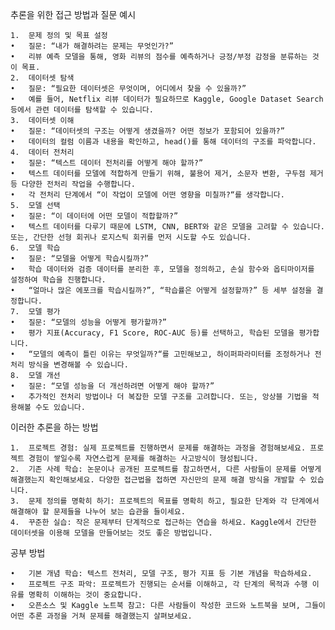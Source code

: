 추론을 위한 접근 방법과 질문 예시

	1.	문제 정의 및 목표 설정
	•	질문: “내가 해결하려는 문제는 무엇인가?”
	•	리뷰 예측 모델을 통해, 영화 리뷰의 점수를 예측하거나 긍정/부정 감정을 분류하는 것이 목표.
	2.	데이터셋 탐색
	•	질문: “필요한 데이터셋은 무엇이며, 어디에서 찾을 수 있을까?”
	•	예를 들어, Netflix 리뷰 데이터가 필요하므로 Kaggle, Google Dataset Search 등에서 관련 데이터를 탐색할 수 있습니다.
	3.	데이터셋 이해
	•	질문: “데이터셋의 구조는 어떻게 생겼을까? 어떤 정보가 포함되어 있을까?”
	•	데이터의 컬럼 이름과 내용을 확인하고, head()를 통해 데이터의 구조를 파악합니다.
	4.	데이터 전처리
	•	질문: “텍스트 데이터 전처리를 어떻게 해야 할까?”
	•	텍스트 데이터를 모델에 적합하게 만들기 위해, 불용어 제거, 소문자 변환, 구두점 제거 등 다양한 전처리 작업을 수행합니다.
	•	각 전처리 단계에서 “이 작업이 모델에 어떤 영향을 미칠까?“를 생각합니다.
	5.	모델 선택
	•	질문: “이 데이터에 어떤 모델이 적합할까?”
	•	텍스트 데이터를 다루기 때문에 LSTM, CNN, BERT와 같은 모델을 고려할 수 있습니다. 또는, 간단한 선형 회귀나 로지스틱 회귀를 먼저 시도할 수도 있습니다.
	6.	모델 학습
	•	질문: “모델을 어떻게 학습시킬까?”
	•	학습 데이터와 검증 데이터를 분리한 후, 모델을 정의하고, 손실 함수와 옵티마이저를 설정하여 학습을 진행합니다.
	•	“얼마나 많은 에포크를 학습시킬까?”, “학습률은 어떻게 설정할까?” 등 세부 설정을 결정합니다.
	7.	모델 평가
	•	질문: “모델의 성능을 어떻게 평가할까?”
	•	평가 지표(Accuracy, F1 Score, ROC-AUC 등)를 선택하고, 학습된 모델을 평가합니다.
	•	“모델의 예측이 틀린 이유는 무엇일까?“를 고민해보고, 하이퍼파라미터를 조정하거나 전처리 방식을 변경해볼 수 있습니다.
	8.	모델 개선
	•	질문: “모델 성능을 더 개선하려면 어떻게 해야 할까?”
	•	추가적인 전처리 방법이나 더 복잡한 모델 구조를 고려합니다. 또는, 앙상블 기법을 적용해볼 수도 있습니다.

이러한 추론을 하는 방법

	1.	프로젝트 경험: 실제 프로젝트를 진행하면서 문제를 해결하는 과정을 경험해보세요. 프로젝트 경험이 쌓일수록 자연스럽게 문제를 해결하는 사고방식이 형성됩니다.
	2.	기존 사례 학습: 논문이나 공개된 프로젝트를 참고하면서, 다른 사람들이 문제를 어떻게 해결했는지 확인해보세요. 다양한 접근법을 접하면 자신만의 문제 해결 방식을 개발할 수 있습니다.
	3.	문제 정의를 명확히 하기: 프로젝트의 목표를 명확히 하고, 필요한 단계와 각 단계에서 해결해야 할 문제들을 나누어 보는 습관을 들이세요.
	4.	꾸준한 실습: 작은 문제부터 단계적으로 접근하는 연습을 하세요. Kaggle에서 간단한 데이터셋을 이용해 모델을 만들어보는 것도 좋은 방법입니다.

공부 방법

	•	기본 개념 학습: 텍스트 전처리, 모델 구조, 평가 지표 등 기본 개념을 학습하세요.
	•	프로젝트 구조 파악: 프로젝트가 진행되는 순서를 이해하고, 각 단계의 목적과 수행 이유를 명확히 이해하는 것이 중요합니다.
	•	오픈소스 및 Kaggle 노트북 참고: 다른 사람들이 작성한 코드와 노트북을 보며, 그들이 어떤 추론 과정을 거쳐 문제를 해결했는지 살펴보세요.